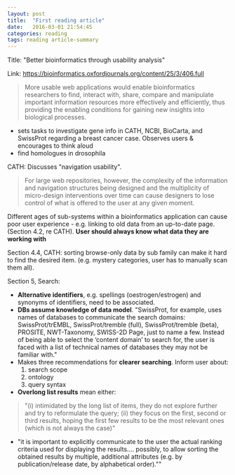 ```yaml
---
layout: post
title:  "First reading article"
date:   2016-03-01 21:54:45
categories: reading
tags: reading article-summary
---
```


Title: "Better bioinformatics through usability analysis"

Link: <https://bioinformatics.oxfordjournals.org/content/25/3/406.full>

>More usable web applications would enable bioinformatics researchers to find, interact with, share, compare and manipulate important information resources more effectively and efficiently, thus providing the enabling conditions for gaining new insights into biological processes.

- sets tasks to investigate gene info in CATH, NCBI, BioCarta, and SwissProt regarding a breast cancer case. Observes users & encourages to think aloud
- find homologues in drosophila

CATH: Discusses "navigation usability".

>For large web repositories, however, the complexity of the information and navigation structures being designed and the multiplicity of micro-design interventions over time can cause designers to lose control of what is offered to the user at any given moment.

Different ages of sub-systems within a bioinformatics application can cause poor user experience - e.g. linking to old data from an up-to-date page. (Section 4.2, re CATH). **User should always know what data they are working with**

Section 4.4, CATH: sorting browse-only data by sub family can make it hard to find the desired item. (e.g. mystery categories, user has to manually scan them all).

Section 5, Search:

- **Alternative identifiers**, e.g. spellings (oestrogen/estrogen) and synonyms of identifiers, need to be associated.
- **DBs assume knowledge of data model**. "SwissProt, for example, uses names of databases to communicate the search domains: SwissProt/trEMBL, SwissProt/tremble (full), SwissProt/tremble (beta), PROSITE, NWT-Taxonomy, SWISS-2D Page, just to name a few. Instead of being able to select the ‘content domain’ to search for, the user is faced with a list of technical names of databases they may not be familiar with."
- Makes three recommendations for **clearer searching**. Inform user about:
    1. search scope
    2. ontology
    3. query syntax
- **Overlong list results** mean either:

>"(i) intimidated by the long list of items, they do not explore further and try to reformulate the query; (ii) they focus on the first, second or third results, hoping the first few results to be the most relevant ones (which is not always the case)"  

- "it is important to explicitly communicate to the user the actual ranking criteria used for displaying the results.... possibly, to allow sorting the obtained results by multiple, additional attributes (e.g. by publication/release date, by alphabetical order).""
